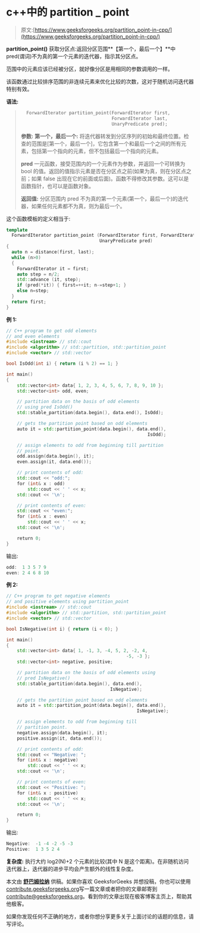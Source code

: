 # c++中的 partition _ point

> 原文:[https://www.geeksforgeeks.org/partition_point-in-cpp/](https://www.geeksforgeeks.org/partition_point-in-cpp/)

**partition_point()** 获取分区点:返回分区范围**【第一个，最后一个】**中 pred(谓词)不为真的第一个元素的迭代器，指示其分区点。

范围中的元素应该已经被分区，就好像分区是用相同的参数调用的一样。

该函数通过比较排序范围的非连续元素来优化比较的次数，这对于随机访问迭代器特别有效。

**语法:**

> ```cpp
>   ForwardIterator partition_point(ForwardIterator first, 
>                                   ForwardIterator last,
>                                   UnaryPredicate pred); 
> ```
> 
> **参数:**
> **第一个，最后一个:**
> 将迭代器转发到分区序列的初始和最终位置。检查的范围是[第一个，最后一个]，它包含第一个和最后一个之间的所有元素，包括第一个指向的元素，但不包括最后一个指向的元素。
> 
> **pred**
> 一元函数，接受范围内的一个元素作为参数，并返回一个可转换为 bool 的值。返回的值指示元素是否在分区点之前(如果为真，则在分区点之前；如果 false 出现在它的前面或后面)。函数不得修改其参数。这可以是函数指针，也可以是函数对象。
> 
> **返回值:**
> 分区范围内 pred 不为真的第一个元素(第一个，最后一个)的迭代器，如果任何元素都不为真，则为最后一个。

这个函数模板的定义相当于:

```cpp
template 
  ForwardIterator partition_point (ForwardIterator first, ForwardIterator last,
                                   UnaryPredicate pred)
{
  auto n = distance(first, last);
  while (n>0)
  {
    ForwardIterator it = first;
    auto step = n/2;
    std::advance (it, step);
    if (pred(*it)) { first=++it; n-=step+1; }
    else n=step;
  }
  return first;
}

```

**例 1:**

```cpp
// C++ program to get odd elements
// and even elements
#include <iostream> // std::cout
#include <algorithm> // std::partition, std::partition_point
#include <vector> // std::vector

bool IsOdd(int i) { return (i % 2) == 1; }

int main()
{
    std::vector<int> data{ 1, 2, 3, 4, 5, 6, 7, 8, 9, 10 };
    std::vector<int> odd, even;

    // partition data on the basis of odd elements 
    // using pred IsOdd()
    std::stable_partition(data.begin(), data.end(), IsOdd);

    // gets the partition point based on odd elements
    auto it = std::partition_point(data.begin(), data.end(), 
                                                     IsOdd);

    // assign elements to odd from beginning till partition 
    // point.
    odd.assign(data.begin(), it);
    even.assign(it, data.end());

    // print contents of odd:
    std::cout << "odd:";
    for (int& x : odd)
        std::cout << ' ' << x;
    std::cout << '\n';

    // print contents of even:
    std::cout << "even:";
    for (int& x : even)
        std::cout << ' ' << x;
    std::cout << '\n';

    return 0;
}
```

输出:

```cpp
odd:  1 3 5 7 9
even: 2 4 6 8 10

```

**例 2:**

```cpp
// C++ program to get negative elements
// and positive elements using partition_point
#include <iostream> // std::cout
#include <algorithm> // std::partition, std::partition_point
#include <vector> // std::vector

bool IsNegative(int i) { return (i < 0); }

int main()
{
    std::vector<int> data{ 1, -1, 3, -4, 5, 2, -2, 4, 
                                             -5, -3 };
    std::vector<int> negative, positive;

    // partition data on the basis of odd elements using 
    // pred IsNegative()
    std::stable_partition(data.begin(), data.end(), 
                                       IsNegative);

    // gets the partition point based on odd elements
    auto it = std::partition_point(data.begin(), data.end(), 
                                                 IsNegative);

    // assign elements to odd from beginning till
    // partition point.
    negative.assign(data.begin(), it);
    positive.assign(it, data.end());

    // print contents of odd:
    std::cout << "Negative: ";
    for (int& x : negative)
        std::cout << ' ' << x;
    std::cout << '\n';

    // print contents of even:
    std::cout << "Positive: ";
    for (int& x : positive)
        std::cout << ' ' << x;
    std::cout << '\n';

    return 0;
}
```

输出:

```cpp
Negative:  -1 -4 -2 -5 -3
Positive:  1 3 5 2 4

```

**复杂度:**
执行大约 log2(N)+2 个元素的比较(其中 N 是这个距离)。在非随机访问迭代器上，迭代器的进步平均会产生额外的线性复杂度。

本文由 [**舒巴姆拉纳**](https://auth.geeksforgeeks.org/profile.php?user=shubham_rana_77&list=practice) 供稿。如果你喜欢 GeeksforGeeks 并想投稿，你也可以使用[contribute.geeksforgeeks.org](http://www.contribute.geeksforgeeks.org)写一篇文章或者把你的文章邮寄到 contribute@geeksforgeeks.org。看到你的文章出现在极客博客主页上，帮助其他极客。

如果你发现任何不正确的地方，或者你想分享更多关于上面讨论的话题的信息，请写评论。